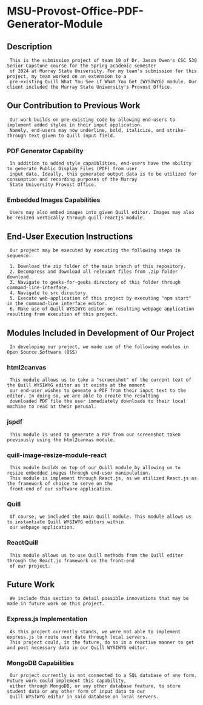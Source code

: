 # MSU-Provost-Office-PDF-Generator-Module
     
## Description

     This is the submission project of team 10 of Dr. Jason Owen's CSC 530 Senior Capstone course for the Spring academic semester
     of 2024 at Murray State University. For my team's submission for this project, my team worked on an extension to a 
     pre-existing Quill What You See if What You Get (WYSIWYG) module. Our client included the Murray State University's Provost Office.

## Our Contribution to Previous Work

     Our work builds on pre-existing code by allowing end-users to implement added styles in their input application.
     Namely, end-users may now underline, bold, italicize, and strike-through text given to Quill input field.

### PDF Generator Capability

     In addition to added style capaiblities, end-users have the ability to generate Public Display Files (PDF) from user 
     input data. Ideally, this generated output data is to be utilized for consumption and recording purposes of the Murray
     State University Provost Office.

### Embedded Images Capabilities

     Users may also embed images into given Quill editor. Images may also be resized vertically through quill-reactjs module.

## End-User Execution Instructions

     Our project may be executed by executing the following steps in sequence:

     1. Download the zip folder of the main branch of this repository.
     2. Decompress and download all relevant files from .zip folder download.
     3. Navigate to geeks-for-geeks directory of this folder through command-line-interface.
     4. Navigate to src directory.
     5. Execute web-application of this project by executing "npm start" in the command-line interface editor.
     6. Make use of Quill WYSIWYG editor on resulting webpage application resulting from execution of this project.

## Modules Included in Development of Our Project

     In developing our project, we made use of the following modules in Open Source Software (OSS)

### html2canvas

     This module allows us to take a "screenshot" of the current text of the Quill WYSIWYG editor as it exists at the moment 
     our end-user wishes to geneate a PDF from their input text to the editor. In doing so, we are able to create the resulting
     downloaded PDF file the user immediately downloads to their local machine to read at their perusal.

### jspdf

     This module is used to generate a PDF from our screenshot taken previously using the html2canvas module.

### quill-image-resize-module-react

     This module builds on top of our Quill module by allowing us to resize embedded images through end-user manipulation.
     This module is implement through React.js, as we utilized React.js as the framework of choice to serve on the 
     front-end of our software application.

### Quill

     Of course, we included the main Quill module. This module allows us to instantiate Quill WYSIWYG editors within
     our webpage application.

### ReactQuill

     This module allows us to use Quill methods from the Quill editor through the React.js framework on the front-end
     of our project.

## Future Work

     We include this section to detail possible innovations that may be made in future work on this project.

### Express.js Implementation

     As this project currently stands, we were not able to implement express.js to route user date through local servers.
     This project could, in the future, do so in a reactive manner to get and post necessary data in our Quill WYSIWYG editor.

### MongoDB Capabilities

     Our project currently is not connected to a SQL database of any form. Future work could implement this capability,
     either through MongoDB, or any other database feature, to store student data or any other form of input data to our
     Quill WYSIWYG editor in said database on local servers.
